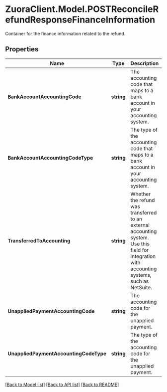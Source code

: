 # ZuoraClient.Model.POSTReconcileRefundResponseFinanceInformation
Container for the finance information related to the refund. 

## Properties

Name | Type | Description | Notes
------------ | ------------- | ------------- | -------------
**BankAccountAccountingCode** | **string** | The accounting code that maps to a bank account in your accounting system.  | [optional] 
**BankAccountAccountingCodeType** | **string** | The type of the accounting code that maps to a bank account in your accounting system.     | [optional] 
**TransferredToAccounting** | **string** | Whether the refund was transferred to an external accounting system. Use this field for integration with accounting systems, such as NetSuite.   | [optional] 
**UnappliedPaymentAccountingCode** | **string** | The accounting code for the unapplied payment.  | [optional] 
**UnappliedPaymentAccountingCodeType** | **string** | The type of the accounting code for the unapplied payment.     | [optional] 

[[Back to Model list]](../README.md#documentation-for-models) [[Back to API list]](../README.md#documentation-for-api-endpoints) [[Back to README]](../README.md)


